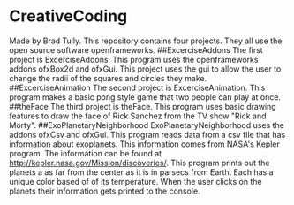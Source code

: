 # CreativeCoding
Made by Brad Tully.
This repository contains four projects. They all use the open source software openframeworks. 
##ExcerciseAddons
The first project is ExcerciseAddons. This program uses the openframeworks addons ofxBox2d and ofxGui. This project uses the gui to allow the user to change the radii of the squares and circles they make. 
##ExcerciseAnimation
The second project is ExcerciseAnimation. This program makes a basic pong style game that two people can play at once. 
##theFace
The third project is theFace. This program uses basic drawing features to draw the face of Rick Sanchez from the TV show "Rick and Morty". 
##ExoPlanetaryNeighborhood
ExoPlanetaryNeighborhood uses the addons ofxCsv and ofxGui. This program reads data from a csv file that has information about exoplanets. This information comes from NASA's Kepler program. The information can be found at http://kepler.nasa.gov/Mission/discoveries/. This program prints out the planets a as far from the center as it is in parsecs from Earth. Each has a unique color based of of its temperature. When the user clicks on the planets their information gets printed to the console.
